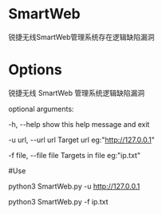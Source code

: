# SmartWeb
锐捷无线SmartWeb管理系统存在逻辑缺陷漏洞

# Options

锐捷无线 SmartWeb 管理系统逻辑缺陷漏洞

optional arguments:

  -h, --help            show this help message and exit
  
  -u url, --url url     Target url eg:"http://127.0.0.1"
  
  -f file, --file file  Targets in file eg:"ip.txt"
  
  #Use
  
python3 SmartWeb.py -u http://127.0.0.1

python3 SmartWeb.py -f ip.txt


